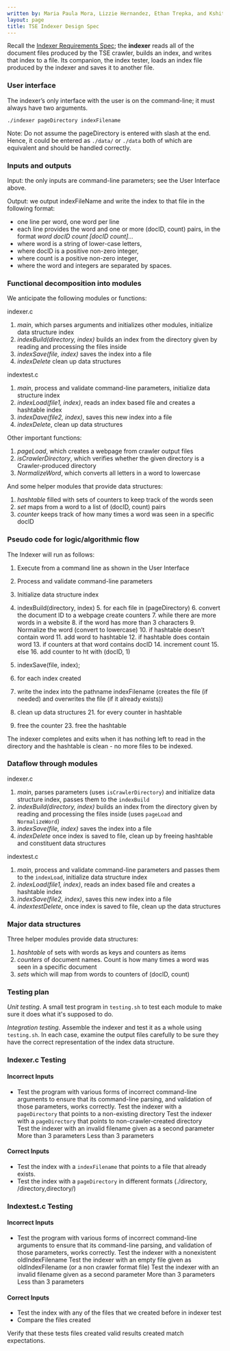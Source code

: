 ```yaml
---
written by: Maria Paula Mora, Lizzie Hernandez, Ethan Trepka, and Kshitij Jain
layout: page
title: TSE Indexer Design Spec
---
```


Recall the [Indexer Requirements Spec](REQUIREMENTS.md); the **indexer**  reads all of the document files produced by the TSE crawler, builds an index, and writes that index to a file. Its companion, the index tester, loads an index file produced by the indexer and saves it to another file.

### User interface

The indexer’s only interface with the user is on the command-line; it must always have two arguments.

```
./indexer pageDirectory indexFilename

```
Note: Do not assume the pageDirectory is entered with slash at the end. Hence, it could be entered as `./data/` or `./data` both of which are equivalent and should be handled correctly.

### Inputs and outputs

Input: the only inputs are command-line parameters; see the User Interface above.

Output: we output indexFileName and write the index to that file in the following format: 
* one line per word, one word per line
* each line provides the word and one or more (docID, count) pairs, in the format *word docID count [docID count]...*
* where word is a string of lower-case letters,
* where docID is a positive non-zero integer,
* where count is a positive non-zero integer,
* where the word and integers are separated by spaces.


### Functional decomposition into modules

We anticipate the following modules or functions:

indexer.c
 1. *main*, which parses arguments and initializes other modules, initialize data structure index
 3. *indexBuild(directory, index)* builds an index from the directory given by reading and processing the files inside
 4. *indexSave(file, index)* saves the index into a file
 5. *indexDelete* clean up data structures

indextest.c
 1. *main*, process and validate command-line parameters, initialize data structure index
 3. *indexLoad(file1, index)*, reads an index based file and creates a hashtable index
 4. *indexDave(file2, index)*, saves this new index into a file
 5. *indexDelete*, clean up data structures

Other important functions:
 1. *pageLoad*, which creates a webpage from crawler output files
 2. *isCrawlerDirectory*, which verifies whether the given directory is a Crawler-produced directory
 3. *NormalizeWord*, which converts all letters in a word to lowercase 

And some helper modules that provide data structures:

 1. *hashtable* filled with sets of counters to keep track of the words seen
 2. *set* maps from a word to a list of (docID, count) pairs
 3. *counter* keeps track of how many times a word was seen in a specific docID

### Pseudo code for logic/algorithmic flow
The Indexer will run as follows:
1. Execute from a command line as shown in the User Interface
2. Process and validate command-line parameters
3. Initialize data structure index
4. indexBuild(directory, index)
	5. for each file in (pageDirectory)
		6. convert the document ID to a webpage
		create counters 
		7. while there are more words in a website
			8. if the word has more than 3 characters
				9. Normalize the word (convert to lowercase)
			10. if hashtable doesn’t contain word 
				11. add word to hashtable 
			12. if hashtable does contain word
				13. if counters at that word contains docID
					14. increment count
				15. else 
					16. add counter to ht with (docID, 1)
		
17. indexSave(file, index);
18. for each index created
19. write the index into the pathname indexFilename (creates the file (if needed) and overwrites the file (if it already exists))
20. clean up data structures
	21. for every counter in hashtable
22. free the counter
	23. free the hashtable
 
The indexer completes and exits when it has nothing left to read in the directory and the hashtable is clean - no more files to be indexed.

### Dataflow through modules
indexer.c
 1. *main*, parses parameters (uses ``isCrawlerDirectory``) and  initialize data structure index, passes them to the ``indexBuild``
 3. *indexBuild(directory, index)*  builds an index from the directory given by reading and processing the files inside (uses ``pageLoad`` and ``NormalizeWord``)
 4. *indexSave(file, index)* saves the index into a file
 5. *indexDelete* once index is saved to file, clean up by freeing hashtable and constituent data structures

indextest.c
 1. *main*, process and validate command-line parameters and passes them to the ``indexLoad``, initialize data structure index
 3. *indexLoad(file1, index)*, reads an index based file and creates a hashtable index 
 4. *indexSave(file2, index)*, saves this new index into a file
 5. *indextestDelete*, once index is saved to file, clean up the data structures

### Major data structures

Three helper modules provide data structures:

 1. *hashtable* of sets with words as keys and counters as items
 2. *counters* of document names. Count is how many times a word was seen in a specific document
3. *sets* which will map from words to counters of (docID, count)

### Testing plan

*Unit testing*.  A small test program in `testing.sh` to test each module to make sure it does what it's supposed to do.

*Integration testing*.  Assemble the indexer and test it as a whole using `testing.sh`.
In each case, examine the output files carefully to be sure they have the correct representation of the index data structure. 

### Indexer.c Testing
#### Incorrect Inputs
- Test the program with various forms of incorrect command-line arguments to ensure that its command-line parsing, and validation of those parameters, works correctly.
Test the indexer with a `pageDirectory` that points to a non-existing directory
Test the indexer with a `pageDirectory` that points to non-crawler-created directory  
Test the indexer with an invalid filename given as a second parameter
More than 3 parameters
Less than 3 parameters

#### Correct Inputs
- Test the index with a `indexFilename` that points to a file that already exists.
- Test the index with a `pageDirectory` in different formats (./directory, /directory,directory/)

### Indextest.c Testing
#### Incorrect Inputs
- Test the program with various forms of incorrect command-line arguments to ensure that its command-line parsing, and validation of those parameters, works correctly.
Test the indexer with a nonexistent oldIndexFilename
Test the indexer with an empty file given as oldIndexFilename (or a non crawler format file)
Test the indexer with an invalid filename given as a second parameter
More than 3 parameters
Less than 3 parameters

#### Correct Inputs
- Test the index with any of the files that we created before in indexer test
- Compare the files created

Verify that these tests files created valid results created match expectations.



